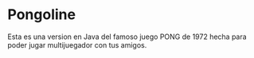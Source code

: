 # Pongoline
Esta es una version en Java del famoso juego PONG de 1972 hecha para poder jugar multijuegador con tus amigos.
